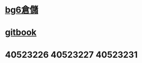 # [bg6倉儲](https://github.com/s40523226/cd-2018team6) 

# [gitbook](https://legacy.gitbook.com/book/s40523226/ball-movement-system/details)

# 40523226 40523227 40523231
